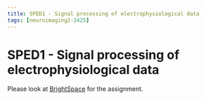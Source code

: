 ```yaml
---
title: SPED1 - Signal processing of electrophysiological data
tags: [neuroimaging2-2425]
---
```


# SPED1 - Signal processing of electrophysiological data

Please look at [BrightSpace](https://brightspace.ru.nl/d2l/home/502448) for the assignment.
